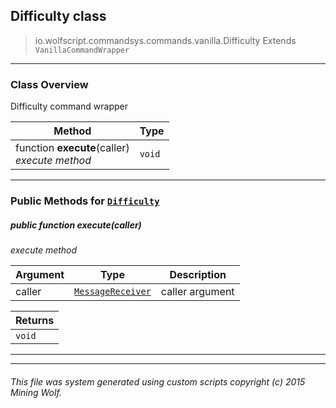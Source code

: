 ## Difficulty __class__

>io.wolfscript.commandsys.commands.vanilla.Difficulty
>Extends `VanillaCommandWrapper`

---

### Class Overview

Difficulty command wrapper

Method | Type   
--- | :--- 
 function __execute__(caller) <br> _execute method_ | `void`



---


### Public Methods for [`Difficulty`](Difficulty.md)

##### <a id='execute'></a>public  function __execute__(caller)

_execute method_

Argument | Type | Description  
--- | --- | --- 
caller | [`MessageReceiver`](..\..\..\chat\MessageReceiver.md) | caller argument

Returns | 
--- | 
`void` |


---
---


###### This file was system generated using custom scripts copyright (c) 2015 Mining Wolf.
	

